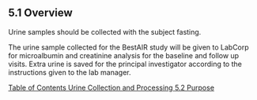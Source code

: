 ## 5.1 Overview

Urine samples should be collected with the subject fasting.

The urine sample collected for the BestAIR study will be given to LabCorp for microalbumin and creatinine analysis for the baseline and follow up visits. Extra urine is saved for the principal investigator according to the instructions given to the lab manager.


<div class="center">
<div class="btn-group">
  <a href=":pages_path:/manuals/urine-collection-processing/5-00-urine-collection-processing-toc.md" class="btn btn-default">
    <span class="glyphicon glyphicon-chevron-left"></span>
    Table of Contents
  </a>

  <a href=":pages_path:/manuals/urine-collection-processing" class="btn btn-default">
    <span class="glyphicon glyphicon-chevron-up"></span>
    Urine Collection and Processing
  </a>

  <a href=":pages_path:/manuals/urine-collection-processing/5-02-purpose.md" class="btn btn-success">
    5.2 Purpose
    <span class="glyphicon glyphicon-chevron-right"></span>
  </a>
</div>
</div>
